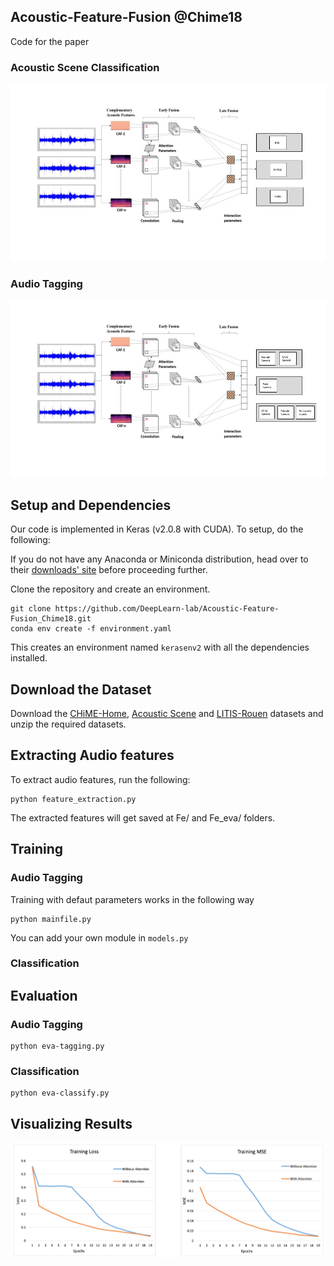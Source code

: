 ## Acoustic-Feature-Fusion @Chime18

Code for the paper

### Acoustic Scene Classification
![](https://github.com/DeepLearn-lab/Acoustic-Feature-Fusion_Chime18/blob/master/architecture/tagging%20(1).jpg)

### Audio Tagging
![](https://github.com/DeepLearn-lab/Acoustic-Feature-Fusion_Chime18/blob/master/architecture/tagging.jpg)

## Setup and Dependencies
Our code is implemented in Keras (v2.0.8 with CUDA). To setup, do the following:

If you do not have any Anaconda or Miniconda distribution, head over to their [downloads' site](https://conda.io/docs/user-guide/install/download.html) before proceeding further.

Clone the repository and create an environment.

```
git clone https://github.com/DeepLearn-lab/Acoustic-Feature-Fusion_Chime18.git
conda env create -f environment.yaml
```

This creates an environment named `kerasenv2` with all the dependencies installed.


## Download the Dataset
Download the [CHiME-Home](http://www.cs.tut.fi/sgn/arg/dcase2016/task-audio-tagging), [Acoustic Scene](http://www.cs.tut.fi/sgn/arg/dcase2016/task-acoustic-scene-classification) and [LITIS-Rouen](https://sites.google.com/site/alainrakotomamonjy/home/audio-scene) datasets and unzip the required datasets.

## Extracting Audio features
To extract audio features, run the following:

```
python feature_extraction.py

```
The extracted features will get saved at Fe/ and Fe_eva/ folders.

## Training

### Audio Tagging

Training with defaut parameters works in the following way

```
python mainfile.py

```
You can add your own module in `models.py`

### Classification


## Evaluation

### Audio Tagging

```
python eva-tagging.py
```

### Classification

```
python eva-classify.py

```

## Visualizing Results
![](https://github.com/DeepLearn-lab/Acoustic-Feature-Fusion_Chime18/blob/master/Results/loss.PNG)


